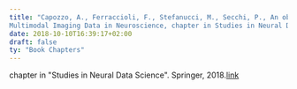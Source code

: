 ```yaml
---
title: "Capozzo, A., Ferraccioli, F., Stefanucci, M., Secchi, P., An object oriented approach to
Multimodal Imaging Data in Neuroscience, chapter in Studies in Neural Data Science. Springer, 2018."
date: 2018-10-10T16:39:17+02:00
draft: false
ty: "Book Chapters"
---
```



chapter in "Studies in Neural Data Science". Springer, 2018.[link](https://link.springer.com/chapter/10.1007/978-3-030-00039-4_4)

